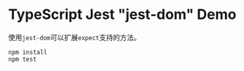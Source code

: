 TypeScript Jest "jest-dom" Demo
===========================

使用`jest-dom`可以扩展`expect`支持的方法。

```
npm install
npm test
```
